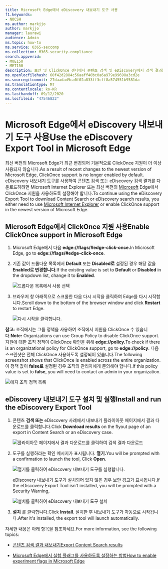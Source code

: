 ```yaml
---
title: Microsoft Edge에서 eDiscovery 내보내기 도구 사용
f1.keywords:
- NOCSH
ms.author: markjjo
author: markjjo
manager: laurawi
audience: Admin
ms.topic: how-to
ms.service: O365-seccomp
ms.collection: M365-security-compliance
search.appverid:
- MOE150
- MET150
description: 보안 및 ClickOnce 센터에서 콘텐츠 검색 및 eDiscovery에서 검색 결과를 다운로드하려면 최신 버전의 Microsoft Edge를 사용하려면 지원 센터를 사용하도록 설정해야 합니다.
ms.openlocfilehash: 60f42d2884c56aaff40bc0a6a979e99698a3cd2e
ms.sourcegitcommit: 27daadad9ca0f02a833ff3cff8a574551b9581da
ms.translationtype: MT
ms.contentlocale: ko-KR
ms.lasthandoff: 09/12/2020
ms.locfileid: "47546822"
---
```

# <a name="use-the-ediscovery-export-tool-in-microsoft-edge"></a><span data-ttu-id="75b76-103">Microsoft Edge에서 eDiscovery 내보내기 도구 사용</span><span class="sxs-lookup"><span data-stu-id="75b76-103">Use the eDiscovery Export Tool in Microsoft Edge</span></span>

<span data-ttu-id="75b76-104">최신 버전의 Microsoft Edge가 최근 변경되어 기본적으로 ClickOnce 지원이 더 이상 사용되지 않습니다.</span><span class="sxs-lookup"><span data-stu-id="75b76-104">As a result of recent changes to the newest version of Microsoft Edge, ClickOnce support is no longer enabled by default.</span></span> <span data-ttu-id="75b76-105">eDiscovery 내보내기 도구를 사용하여 콘텐츠 검색 또는 eDiscovery 검색 결과를 다운로드하려면 Microsoft Internet Explorer 또는 최신 버전의 [Microsoft](https://support.microsoft.com/help/17621/internet-explorer-downloads) Edge에서 ClickOnce 지원을 사용하도록 설정해야 합니다.</span><span class="sxs-lookup"><span data-stu-id="75b76-105">To continue using the eDiscovery Export Tool to download Content Search or eDiscovery search results, you either need to use [Microsoft Internet Explorer](https://support.microsoft.com/help/17621/internet-explorer-downloads) or enable ClickOnce support in the newest version of Microsoft Edge.</span></span>

## <a name="enable-clickonce-support-in-microsoft-edge"></a><span data-ttu-id="75b76-106">Microsoft Edge에서 ClickOnce 지원 사용</span><span class="sxs-lookup"><span data-stu-id="75b76-106">Enable ClickOnce support in Microsoft Edge</span></span>

1. <span data-ttu-id="75b76-107">Microsoft Edge에서 다음 **edge://flags/#edge-click-once.**</span><span class="sxs-lookup"><span data-stu-id="75b76-107">In Microsoft Edge, go to **edge://flags/#edge-click-once**.</span></span>

2. <span data-ttu-id="75b76-108">기존 값이 드롭다운 목록에서 **Default** 또는 **Disabled로** 설정된 경우 해당 값을 **Enabled로 변경합니다.**</span><span class="sxs-lookup"><span data-stu-id="75b76-108">If the existing value is set to **Default** or **Disabled** in the dropdown list, change it to **Enabled**.</span></span>

   ![드롭다운 목록에서 사용 선택](../media/ClickOnceimage1.png)

3. <span data-ttu-id="75b76-110">브라우저 창 아래쪽으로 스크롤한 다음  다시 시작을 클릭하여 Edge를 다시 시작합니다.</span><span class="sxs-lookup"><span data-stu-id="75b76-110">Scroll down to the bottom of the browser window and click **Restart** to restart Edge.</span></span>

   ![다시 시작을 클릭합니다.](../media/ClickOnceimage2.png)

<span data-ttu-id="75b76-112">**참고:** 조직에서는 그룹 정책을 사용하여 조직에서 지원을 ClickOnce 수 있습니다.</span><span class="sxs-lookup"><span data-stu-id="75b76-112">**Note:** Organizations can use Group Policy to disable ClickOnce support.</span></span> <span data-ttu-id="75b76-113">지원에 대한 조직 정책이 ClickOnce 확인을 위해 **edge://policy.**</span><span class="sxs-lookup"><span data-stu-id="75b76-113">To check if there is an organizational policy for ClickOnce support, go to **edge://policy**.</span></span> <span data-ttu-id="75b76-114">다음 스크린샷은 전체 ClickOnce 사용하도록 설정되어 있습니다.</span><span class="sxs-lookup"><span data-stu-id="75b76-114">The following screenshot shows that ClickOnce is enabled across the entire organization.</span></span> <span data-ttu-id="75b76-115">이 정책 값이 **false로** 설정된 경우 조직의 관리자에게 문의해야 합니다.</span><span class="sxs-lookup"><span data-stu-id="75b76-115">If this policy value is set to **false**, you will need to contact an admin in your organization.</span></span>

![에지 조직 정책 목록](../media/ClickOnceimage3.png)

## <a name="install-and-run-the-ediscovery-export-tool"></a><span data-ttu-id="75b76-117">eDiscovery 내보내기 도구 설치 및 실행</span><span class="sxs-lookup"><span data-stu-id="75b76-117">Install and run the eDiscovery Export Tool</span></span>

1. <span data-ttu-id="75b76-118">콘텐츠 **검색 또는** eDiscovery 사례에서 내보내기 플라이아웃 페이지에서 결과 다운로드를 클릭합니다.</span><span class="sxs-lookup"><span data-stu-id="75b76-118">Click **Download results** on the flyout page of an export in Content Search or an eDiscovery case.</span></span>

   ![플라이아웃 페이지에서 결과 다운로드를 클릭하여 검색 결과 다운로드](../media/ClickOnceExport1.png)

2. <span data-ttu-id="75b76-120">도구를 실행하라는 확인 메시지가 표시됩니다. **열기.**</span><span class="sxs-lookup"><span data-stu-id="75b76-120">You will be prompted with a confirmation to launch the tool, Click **Open**.</span></span>

   ![열기를 클릭하여 eDiscovery 내보내기 도구를 실행합니다.](../media/ClickOnceimage4.png)

   <span data-ttu-id="75b76-122">eDiscovery 내보내기 도구가 설치되어 있지 않은 경우 보안 경고가 표시됩니다.</span><span class="sxs-lookup"><span data-stu-id="75b76-122">If the eDiscovery Export Tool isn't installed, you will be prompted with a Security Warning,</span></span> 

   ![설치를 클릭하여 eDiscovery 내보내기 도구 설치](../media/ClickOnceimage5.png)

3. <span data-ttu-id="75b76-124">**설치** 를 클릭합니다.</span><span class="sxs-lookup"><span data-stu-id="75b76-124">Click **Install**.</span></span> <span data-ttu-id="75b76-125">설치한 후 내보내기 도구가 자동으로 시작됩니다.</span><span class="sxs-lookup"><span data-stu-id="75b76-125">After it's installed, the export tool will launch automatically.</span></span>

<span data-ttu-id="75b76-126">자세한 내용은 아래 항목을 참조하세요.</span><span class="sxs-lookup"><span data-stu-id="75b76-126">For more information, see the following topics:</span></span>

- [<span data-ttu-id="75b76-127">콘텐츠 검색 결과 내보내기</span><span class="sxs-lookup"><span data-stu-id="75b76-127">Export Content Search results</span></span>](export-search-results.md)

- [<span data-ttu-id="75b76-128">Microsoft Edge에서 실험 플래그를 사용하도록 설정하는 방법</span><span class="sxs-lookup"><span data-stu-id="75b76-128">How to enable experiment flags in Microsoft Edge</span></span>](https://microsoftedgesupport.microsoft.com/hc/articles/360034075294-How-to-enable-experiment-flags-in-Microsoft-Edge-Insider-channels)
